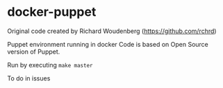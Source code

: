 # docker-puppet
Original code created by Richard Woudenberg (https://github.com/rchrd)

Puppet environment running in docker
Code is based on Open Source version of Puppet.

Run by executing `make master`

To do in issues
